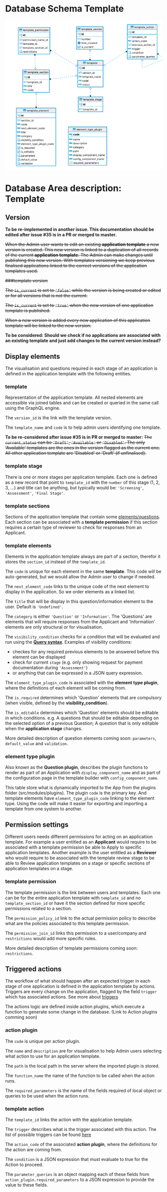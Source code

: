 # Database Schema Template

![Database Schema](images/database-schema-template.png)

# Database Area description: Template

## Version

**To be re-implemented in another issue. This documentation should be edited after issue #35 is in a PR or merged to master.**

~~When the Admin user wants to edit an existing **application template** a new version is created. This new version is linked to a duplication of all records of the current **application template**. The Admin can make changes until publishing this new version.
With templates versioning we keep previous finalised applications linked to the correct versions of the application templates used.~~

~~###template version~~

~~The `is_current` is set to `'false'` while the version is being created or edited or for all versions that is not the current.~~

~~The `is_current` is set to `'true'` when the new version of one application template is published.~~

~~When a new version is added every new application of this application template will be linked to the new version.~~

**To be considered: Should we check if no applications are associated with an existing template and just add changes to the current version instead?**

## Display elements

The visualisation and questions required in each stage of an application is defined in the application template with the following entities.

### template

Representation of the application template. All nested elements are accessible via joined tables and can be created or queried in the same call using the GraphQL engine.

The `version_id` is the link with the template version.

The `template_name` and `code` is to help admin users identifying one template.

**To be re-considered after issue #35 is in PR or merged to master:**
~~The `current_status` can be `'Draft'`, `'Available'` or `'Disabled'`. The only 'Available' templates are the ones in the version flagged as the current one. All other application template are 'Disabled' or 'Draft' (if unfinalised).~~

### template stage

There is one or more stages per application template. Each one is defined as a new record that point to `template_id` with the `number` of this stage (1, 2, 3, ...) and title can be anything, but typically would be: `'Screening'`, `'Assessment'`, `'Final Stage'`.

### template sections

Sections of the application template that contain some [elements/questions](Elements-Questions.md). Each section can be associated with a **template permission** if this section requires a certain type of reviewer to check for responses from an Applicant.

### template elements

Elements in the application template always are part of a section, therefor it stores the `section_id` instead of the `template_id`.

The `code` is unique for each element in the same **template**. This code will be auto-generated, but we would allow the Admin user to change if needed.

The `next_element_code` links to the unique code of the next element to display in the application. So we order elements as a linked list.

The `title` that will be display in this question/information element to the user. Default is `'Undefined'`.

The `category` is either `'Question'` or `'Information'`. The 'Questions' are elements that will require responses from the Applicant and 'Information' elements are only structural or for visualisation.

The `visibility_condition` checks for a condition that will be evaluated and run using the [**Query syntax**](Query-Syntax.md). Examples of visibility conditions:

- checkes for any required previous elements to be answered before this element can be displayed
- check for current `stage` (e.g. only showing request for payment documentation during `'Assessment'`)
- or anything that can be expressed in a JSON query expression.

The `element_type_plugin_code` is associated with the **element type plugin**, where the definitions of each element will be coming from.

The `is_required` determines which 'Question' elements that are compulsory (when visible, defined by the **visibility_condition**).

The `is_editable` determines which 'Question' elements should be editable in which conditions. e.g. A questions that should be editable depending on the selected option of a previous Question; A question that is only editable when the **application stage** changes.

More detailed description of question elements coming soon: `parameters`, `default_value` and `validation`.

### element type plugin

Also known as the **Question plugin**, describes the plugin functions to render as part of an Application with `display_component_name` and as part of the configuration page in the template builder with `config_component_name`.

This table store what is dynamically imported to the App from the plugins folder (src/modules/plugins). The plugin `code` is the primary key. And template elements have `element_type_plugin_code` linking to the element type. Using the code will make it easier for exporting and importing a template from one system to another.

## Permission settings

Different users needs different permissions for acting on an applicatiion template. For example a user entitled as an **Applicant** would require to be associated with a template permission be able to Apply to specific application templates. Another example is the user entitled as a **Reviewer** who would require to be associated with the template review stage to be able to Review application templates on a stage or specific sections of application templates on a stage.

### template permission

The template permission is the link between users and templates. Each one can be for the entire application template with `template_id` and no `template_section_id` or have it the section defined for more specific permissions related to a section.

The `permission_policy_id` link to the actual permission policy to describe what are the policies associated to this template permission.

The `permission_join_id` links this permission to a user/company and `restrictions` would add more specific rules.

More detailed description of template permissions coming soon: `restrictions`.

## Triggered actions

The workflow of what should happen after an expected trigger in each stage of one application is defined in the application template by actions. Triggers are every change on the application, flagged by the field `trigger` which has associated actions. See more about [triggers](Triggers-and-Actions.md)

The actions logic are defined inside action plugins, which execute a function to generate some change in the database. (Link to Action plugins comming soon)

### action plugin

The `code` is unique per action plugin.

The `name` and `description` are for visualisation to help Admin users selecting what action to use for an application template.

The `path` is the local path in the server where the imported plugin is stored.

The `function_name` the name of the function to be called when the action runs.

The `required_parameters` is the name of the fields required of local object or queries to be used when the action runs.

### template action

The `template_id` links the action with the application template.

The `trigger` describes what is the trigger associated with this action. The list of possible triggers can be found [here](Triggers-and-Actions.md)

The `action_code` of the associated **action plugin**, where the definitions for the action are coming from.

The `condition` is a JSON expression that must evaluate to true for the Action to proceed.

The `parameter_queries` is an object mapping each of these fields from `action_plugin.required_parameters` to a JSON expression to provide the value to these fields.
